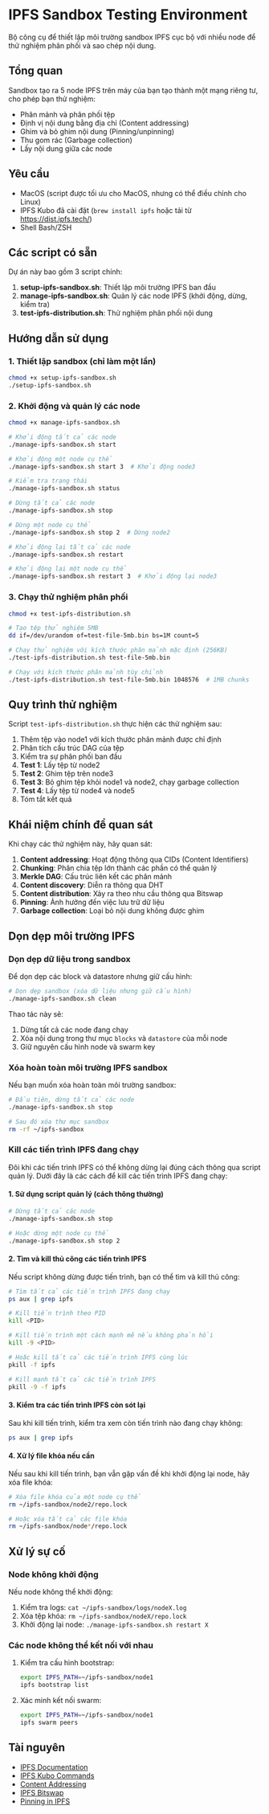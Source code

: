 # IPFS Sandbox Testing Environment

Bộ công cụ để thiết lập môi trường sandbox IPFS cục bộ với nhiều node để thử nghiệm phân phối và sao chép nội dung.

## Tổng quan

Sandbox tạo ra 5 node IPFS trên máy của bạn tạo thành một mạng riêng tư, cho phép bạn thử nghiệm:
- Phân mảnh và phân phối tệp
- Định vị nội dung bằng địa chỉ (Content addressing)
- Ghim và bỏ ghim nội dung (Pinning/unpinning)
- Thu gom rác (Garbage collection)
- Lấy nội dung giữa các node

## Yêu cầu

- MacOS (script được tối ưu cho MacOS, nhưng có thể điều chỉnh cho Linux)
- IPFS Kubo đã cài đặt (`brew install ipfs` hoặc tải từ https://dist.ipfs.tech/)
- Shell Bash/ZSH

## Các script có sẵn

Dự án này bao gồm 3 script chính:

1. **setup-ipfs-sandbox.sh**: Thiết lập môi trường IPFS ban đầu
2. **manage-ipfs-sandbox.sh**: Quản lý các node IPFS (khởi động, dừng, kiểm tra)
3. **test-ipfs-distribution.sh**: Thử nghiệm phân phối nội dung

## Hướng dẫn sử dụng

### 1. Thiết lập sandbox (chỉ làm một lần)

```bash
chmod +x setup-ipfs-sandbox.sh
./setup-ipfs-sandbox.sh
```

### 2. Khởi động và quản lý các node

```bash
chmod +x manage-ipfs-sandbox.sh

# Khởi động tất cả các node
./manage-ipfs-sandbox.sh start

# Khởi động một node cụ thể
./manage-ipfs-sandbox.sh start 3  # Khởi động node3

# Kiểm tra trạng thái
./manage-ipfs-sandbox.sh status

# Dừng tất cả các node
./manage-ipfs-sandbox.sh stop

# Dừng một node cụ thể
./manage-ipfs-sandbox.sh stop 2  # Dừng node2

# Khởi động lại tất cả các node
./manage-ipfs-sandbox.sh restart

# Khởi động lại một node cụ thể
./manage-ipfs-sandbox.sh restart 3  # Khởi động lại node3
```

### 3. Chạy thử nghiệm phân phối

```bash
chmod +x test-ipfs-distribution.sh

# Tạo tệp thử nghiệm 5MB
dd if=/dev/urandom of=test-file-5mb.bin bs=1M count=5

# Chạy thử nghiệm với kích thước phân mảnh mặc định (256KB)
./test-ipfs-distribution.sh test-file-5mb.bin

# Chạy với kích thước phân mảnh tùy chỉnh
./test-ipfs-distribution.sh test-file-5mb.bin 1048576  # 1MB chunks
```

## Quy trình thử nghiệm

Script `test-ipfs-distribution.sh` thực hiện các thử nghiệm sau:

1. Thêm tệp vào node1 với kích thước phân mảnh được chỉ định
2. Phân tích cấu trúc DAG của tệp
3. Kiểm tra sự phân phối ban đầu
4. **Test 1**: Lấy tệp từ node2
5. **Test 2**: Ghim tệp trên node3
6. **Test 3**: Bỏ ghim tệp khỏi node1 và node2, chạy garbage collection
7. **Test 4**: Lấy tệp từ node4 và node5
8. Tóm tắt kết quả

## Khái niệm chính để quan sát

Khi chạy các thử nghiệm này, hãy quan sát:

1. **Content addressing**: Hoạt động thông qua CIDs (Content Identifiers)
2. **Chunking**: Phân chia tệp lớn thành các phần có thể quản lý
3. **Merkle DAG**: Cấu trúc liên kết các phân mảnh
4. **Content discovery**: Diễn ra thông qua DHT
5. **Content distribution**: Xảy ra theo nhu cầu thông qua Bitswap
6. **Pinning**: Ảnh hưởng đến việc lưu trữ dữ liệu
7. **Garbage collection**: Loại bỏ nội dung không được ghim

## Dọn dẹp môi trường IPFS

### Dọn dẹp dữ liệu trong sandbox

Để dọn dẹp các block và datastore nhưng giữ cấu hình:

```bash
# Dọn dẹp sandbox (xóa dữ liệu nhưng giữ cấu hình)
./manage-ipfs-sandbox.sh clean
```

Thao tác này sẽ:
1. Dừng tất cả các node đang chạy
2. Xóa nội dung trong thư mục `blocks` và `datastore` của mỗi node
3. Giữ nguyên cấu hình node và swarm key

### Xóa hoàn toàn môi trường IPFS sandbox

Nếu bạn muốn xóa hoàn toàn môi trường sandbox:

```bash
# Đầu tiên, dừng tất cả các node
./manage-ipfs-sandbox.sh stop

# Sau đó xóa thư mục sandbox
rm -rf ~/ipfs-sandbox
```

### Kill các tiến trình IPFS đang chạy

Đôi khi các tiến trình IPFS có thể không dừng lại đúng cách thông qua script quản lý. Dưới đây là các cách để kill các tiến trình IPFS đang chạy:

#### 1. Sử dụng script quản lý (cách thông thường)

```bash
# Dừng tất cả các node
./manage-ipfs-sandbox.sh stop

# Hoặc dừng một node cụ thể
./manage-ipfs-sandbox.sh stop 2
```

#### 2. Tìm và kill thủ công các tiến trình IPFS

Nếu script không dừng được tiến trình, bạn có thể tìm và kill thủ công:

```bash
# Tìm tất cả các tiến trình IPFS đang chạy
ps aux | grep ipfs

# Kill tiến trình theo PID
kill <PID>

# Kill tiến trình một cách mạnh mẽ nếu không phản hồi
kill -9 <PID>

# Hoặc kill tất cả các tiến trình IPFS cùng lúc
pkill -f ipfs

# Kill mạnh tất cả các tiến trình IPFS
pkill -9 -f ipfs
```

#### 3. Kiểm tra các tiến trình IPFS còn sót lại

Sau khi kill tiến trình, kiểm tra xem còn tiến trình nào đang chạy không:

```bash
ps aux | grep ipfs
```

#### 4. Xử lý file khóa nếu cần

Nếu sau khi kill tiến trình, bạn vẫn gặp vấn đề khi khởi động lại node, hãy xóa file khóa:

```bash
# Xóa file khóa của một node cụ thể
rm ~/ipfs-sandbox/node2/repo.lock

# Hoặc xóa tất cả các file khóa
rm ~/ipfs-sandbox/node*/repo.lock
```

## Xử lý sự cố

### Node không khởi động

Nếu node không thể khởi động:

1. Kiểm tra logs: `cat ~/ipfs-sandbox/logs/nodeX.log`
2. Xóa tệp khóa: `rm ~/ipfs-sandbox/nodeX/repo.lock`
3. Khởi động lại node: `./manage-ipfs-sandbox.sh restart X`

### Các node không thể kết nối với nhau

1. Kiểm tra cấu hình bootstrap:
   ```bash
   export IPFS_PATH=~/ipfs-sandbox/node1
   ipfs bootstrap list
   ```
2. Xác minh kết nối swarm:
   ```bash
   export IPFS_PATH=~/ipfs-sandbox/node1
   ipfs swarm peers
   ```

## Tài nguyên

- [IPFS Documentation](https://docs.ipfs.tech/)
- [IPFS Kubo Commands](https://docs.ipfs.tech/reference/kubo/cli/)
- [Content Addressing](https://docs.ipfs.tech/concepts/content-addressing/)
- [IPFS Bitswap](https://docs.ipfs.tech/concepts/bitswap/)
- [Pinning in IPFS](https://docs.ipfs.tech/concepts/persistence/)